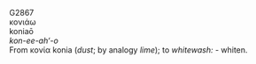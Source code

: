 <body>
  <p>G2867<br>  κονιάω  <br> koniaō  <br><i>kon-ee-ah‘-o </i><br>From  κονία    konia   (<i>dust</i>; by analogy <i>lime</i>); to <i>whitewash:</i> - whiten.<br></p>
 </body>